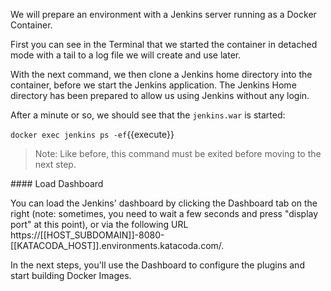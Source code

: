We will prepare an environment with a Jenkins server running as a Docker Container.

First you can see in the Terminal that we started the container in detached mode with a tail to a log file we will create and use later.

With the next command, we then clone a Jenkins home directory into the container, before we start the Jenkins application. The Jenkins Home directory has been prepared to allow us using Jenkins without any login.

After a minute or so, we should see that the `jenkins.war` is started:

`docker exec jenkins ps -ef`{{execute}}

>Note: Like before, this command must be exited before moving to the next step.

#### Load Dashboard

You can load the Jenkins' dashboard by clicking the Dashboard tab on the right (note: sometimes, you need to wait a few seconds and press "display port" at this point), or via the following URL https://[[HOST_SUBDOMAIN]]-8080-[[KATACODA_HOST]].environments.katacoda.com/.

In the next steps, you'll use the Dashboard to configure the plugins and start building Docker Images.

